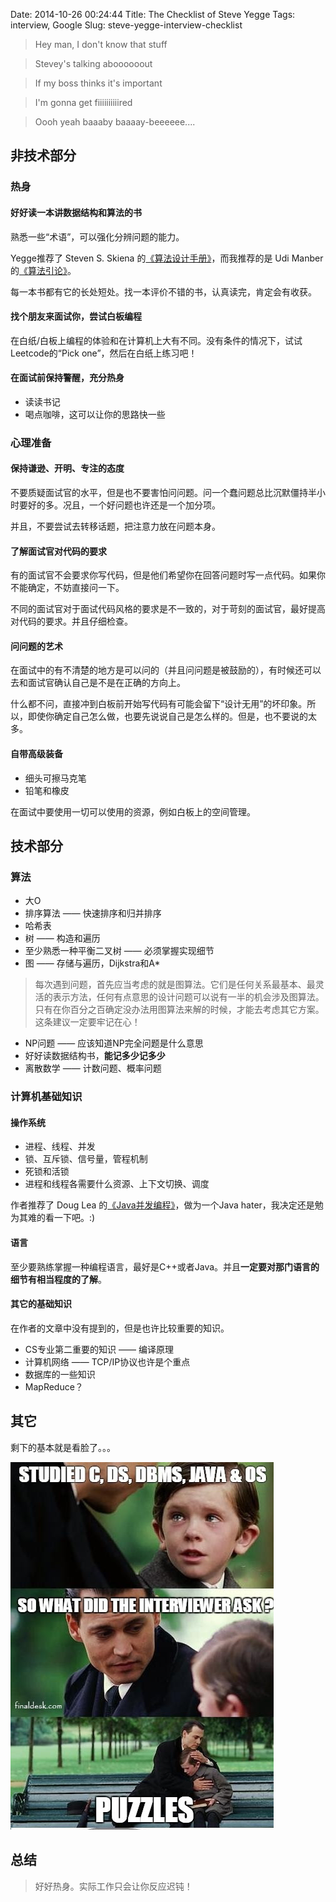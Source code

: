 Date: 2014-10-26 00:24:44 
Title: The Checklist of Steve Yegge
Tags: interview, Google
Slug: steve-yegge-interview-checklist

> Hey man, I don't know that stuff

> Stevey's talking aboooooout

> If my boss thinks it's important

> I'm gonna get fiiiiiiiiiired

> Oooh yeah baaaby baaaay-beeeeee....

## 非技术部分

### 热身

#### 好好读一本讲数据结构和算法的书   

熟悉一些“术语”，可以强化分辨问题的能力。

Yegge推荐了 Steven S. Skiena 的[《算法设计手册》][1]，而我推荐的是
Udi Manber 的[《算法引论》][2]。

每一本书都有它的长处短处。找一本评价不错的书，认真读完，肯定会有收获。

#### 找个朋友来面试你，尝试白板编程

在白纸/白板上编程的体验和在计算机上大有不同。没有条件的情况下，试试Leetcode的“Pick one”，然后在白纸上练习吧！

#### 在面试前保持警醒，充分热身

* 读读书记
* 喝点咖啡，这可以让你的思路快一些


### 心理准备

#### 保持谦逊、开明、专注的态度

不要质疑面试官的水平，但是也不要害怕问问题。问一个蠢问题总比沉默僵持半小时要好的多。况且，一个好问题也许还是一个加分项。

并且，不要尝试去转移话题，把注意力放在问题本身。

#### 了解面试官对代码的要求

有的面试官不会要求你写代码，但是他们希望你在回答问题时写一点代码。如果你不能确定，不妨直接问一下。

不同的面试官对于面试代码风格的要求是不一致的，对于苛刻的面试官，最好提高对代码的要求。并且仔细检查。

#### 问问题的艺术

在面试中的有不清楚的地方是可以问的（并且问问题是被鼓励的），有时候还可以去和面试官确认自己是不是在正确的方向上。

什么都不问，直接冲到白板前开始写代码有可能会留下“设计无用”的坏印象。所以，即使你确定自己怎么做，也要先说说自己是怎么样的。但是，也不要说的太多。

#### 自带高级装备

* 细头可擦马克笔
* 铅笔和橡皮

在面试中要使用一切可以使用的资源，例如白板上的空间管理。

## 技术部分

### 算法

* 大O
* 排序算法 —— 快速排序和归并排序
* 哈希表
* 树 —— 构造和遍历
* 至少熟悉一种平衡二叉树 —— 必须掌握实现细节
* 图 —— 存储与遍历，Dijkstra和A*

> 每次遇到问题，首先应当考虑的就是图算法。它们是任何关系最基本、最灵活的表示方法，任何有点意思的设计问题可以说有一半的机会涉及图算法。只有在你百分之百确定没办法用图算法来解的时候，才能去考虑其它方案。这条建议一定要牢记在心！

* NP问题 —— 应该知道NP完全问题是什么意思
* 好好读数据结构书，**能记多少记多少**
* 离散数学 —— 计数问题、概率问题

### 计算机基础知识

#### 操作系统

* 进程、线程、并发
* 锁、互斥锁、信号量，管程机制
* 死锁和活锁
* 进程和线程各需要什么资源、上下文切换、调度

作者推荐了 Doug Lea 的[《Java并发编程》][3]，做为一个Java hater，我决定还是勉为其难的看一下吧。:)

#### 语言

至少要熟练掌握一种编程语言，最好是C++或者Java。并且**一定要对那门语言的细节有相当程度的了解**。

#### 其它的基础知识

在作者的文章中没有提到的，但是也许比较重要的知识。

* CS专业第二重要的知识 —— 编译原理
* 计算机网络 —— TCP/IP协议也许是个重点
* 数据库的一些知识
* MapReduce？

## 其它

剩下的基本就是看脸了。。。

![puzzles](https://github.com/Wizmann/assets/raw/master/wizmann-pic/fa4b0cfd335bae28abf23d34fc6e84ee)

## 总结

> 好好热身。实际工作只会让你反应迟钝！

[1]: http://book.douban.com/subject/4048566/
[2]: http://book.douban.com/subject/1436134/
[3]: http://book.douban.com/subject/1244021/





